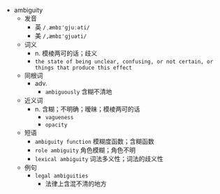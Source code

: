 - ambiguity
  - 发音
    - 英 `/ˌæmbɪ'gjuːəti/`
    - 美 `/,æmbɪ'ɡjuəti/`
  - 词义
    - n. 模棱两可的话；歧义
    - `the state of being unclear, confusing, or not certain, or things that produce this effect`
  - 同根词
    - adv.
      - `ambiguously` 含糊不清地
  - 近义词
    - n. 含糊；不明确；暧昧；模棱两可的话
      - `vagueness`
      - `opacity`
  - 短语
    - `ambiguity function` 模糊度函数；含糊函数 
    - `role ambiguity` 角色模糊；角色不明 
    - `lexical ambiguity` 词法多义性；词法的歧义性 
  - 例句
    - `legal ambiguities`
      - 法律上含混不清的地方

